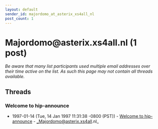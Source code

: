```yaml
---
layout: default
sender_id: majordomo_at_asterix_xs4all_nl
post_count: 1
---
```


# Majordomo<span>@</span>asterix.xs4all.nl (1 post)

_Be aware that many list participants used multiple email addresses over their time active on the list. As such this page may not contain all threads available._

## Threads

### Welcome to hip-announce
+ 1997-01-14 (Tue, 14 Jan 1997 11:31:38 -0800 (PST)) - [Welcome to hip-announce](/archive/1997/01/9514a86286676681797073c7eebe8f8c9272384a8d578cda178d9ecf54a2ae59) - _Majordomo@asterix.xs4all.nl_


